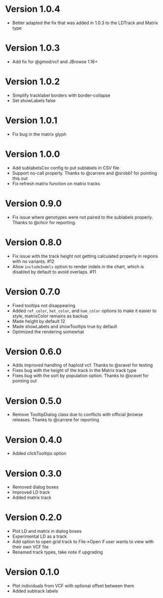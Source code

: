 # Version 1.0.4

- Better adapted the fix that was added in 1.0.3 to the LDTrack and Matrix type

# Version 1.0.3

- Add fix for @gmod/vcf and JBrowse 1.16+

# Version 1.0.2

- Simplify tracklabel borders with border-collapse
- Set showLabels false

# Version 1.0.1

- Fix bug in the matrix glyph

# Version 1.0.0

- Add sublabelsCsv config to put sublabels in CSV file
- Support no-call properly. Thanks to @carrere and @srobb1 for pointing this out
- Fix refresh matrix function on matrix tracks

# Version 0.9.0

- Fix issue where genotypes were not paired to the sublabels properly. Thanks to @chcir for reporting.

# Version 0.8.0

- Fix issue with the track height not getting calculated properly in regions with no variants. #12
- Allow `includeIndels` option to render indels in the chart, which is disabled by default to avoid overlaps. #11


# Version 0.7.0

- Fixed tooltips not disappearing
- Added `ref_color`, `het_color`, and `hom_color` options to make it easier to style, matrixColor remains as backup
- Made height by default 12
- Made showLabels and showTooltips true by default
- Optimized the rendering somewhat

# Version 0.6.0

- Adds improved handling of haploid vcf. Thanks to @sravel for testing
- Fixes bug with the height of the track in the Matrix track type
- Fixes bug with the sort by population option. Thanks to @sravel for pointing out

# Version 0.5.0

- Remove TooltipDialog class due to conflicts with official jbrowse releases. Thanks to @carrere for reporting

# Version 0.4.0

- Added clickTooltips option

# Version 0.3.0

- Removed dialog boxes
- Improved LD track
- Added matrix track

# Version 0.2.0

- Plot LD and matrix in dialog boxes
- Experimental LD as a track
- Add option to open grid track to File->Open if user wants to view with their own VCF file
- Renamed track types, take note if upgrading

# Version 0.1.0

- Plot individuals from VCF with optional offset between them
- Added subtrack labels

